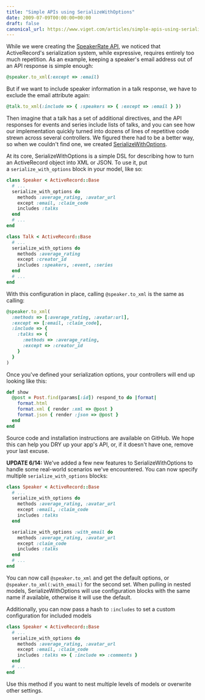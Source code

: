 ```yaml
---
title: "Simple APIs using SerializeWithOptions"
date: 2009-07-09T00:00:00+00:00
draft: false
canonical_url: https://www.viget.com/articles/simple-apis-using-serializewithoptions/
---
```


While we were creating the [SpeakerRate
API](http://speakerrate.com/api), we noticed that ActiveRecord's
serialization system, while expressive, requires entirely too much
repetition. As an example, keeping a speaker's email address out of an
API response is simple enough:

```ruby
@speaker.to_xml(:except => :email)
```

But if we want to include speaker information in a talk response, we
have to exclude the email attribute again:

```ruby
@talk.to_xml(:include => { :speakers => { :except => :email } })
```

Then imagine that a talk has a set of additional directives, and the API
responses for events and series include lists of talks, and you can see
how our implementation quickly turned into dozens of lines of repetitive
code strewn across several controllers. We figured there had to be a
better way, so when we couldn't find one, we created [SerializeWithOptions](https://github.com/vigetlabs/serialize_with_options). 

At its core, SerializeWithOptions is a simple DSL for describing how to
turn an ActiveRecord object into XML or JSON. To use it, put
a `serialize_with_options` block in your model, like so:

```ruby
class Speaker < ActiveRecord::Base
  # ...
  serialize_with_options do
    methods :average_rating, :avatar_url
    except :email, :claim_code
    includes :talks
  end
  # ...
end

class Talk < ActiveRecord::Base
  # ...
  serialize_with_options do
    methods :average_rating
    except :creator_id
    includes :speakers, :event, :series
  end
  # ...
end
```

With this configuration in place, calling `@speaker.to_xml` is the same
as calling:

```ruby
@speaker.to_xml(
  :methods => [:average_rating, :avatar:url],
  :except => [:email, :claim_code],
  :include => {
    :talks => {
      :methods => :average_rating,
      :except => :creator_id
    }
  }
)
```

Once you've defined your serialization options, your controllers will
end up looking like this:

```ruby
def show
  @post = Post.find(params[:id]) respond_to do |format|
    format.html
    format.xml { render :xml => @post }
    format.json { render :json => @post }
  end
end
```

Source code and installation instructions are available on GitHub. We
hope this can help you DRY up your app's API, or, if it doesn't have
one, remove your last excuse.

**UPDATE 6/14:** We've added a few new features to SerializeWithOptions
to handle some real-world scenarios we've encountered. You can now
specify multiple `serialize_with_options` blocks:

```ruby
class Speaker < ActiveRecord::Base
  # ...
  serialize_with_options do
    methods :average_rating, :avatar_url
    except :email, :claim_code
    includes :talks
  end

  serialize_with_options :with_email do
    methods :average_rating, :avatar_url
    except :claim_code
    includes :talks
  end
  # ...
end
```

You can now call `@speaker.to_xml` and get the default options, or
`@speaker.to_xml(:with_email)` for the second set. When pulling in
nested models, SerializeWithOptions will use configuration blocks with
the same name if available, otherwise it will use the default.

Additionally, you can now pass a hash to `:includes` to set a custom
configuration for included models

```ruby
class Speaker < ActiveRecord::Base
  # ...
  serialize_with_options do
    methods :average_rating, :avatar_url
    except :email, :claim_code
    includes :talks => { :include => :comments }
  end
  # ...
end
```

Use this method if you want to nest multiple levels of models or
overwrite other settings.
